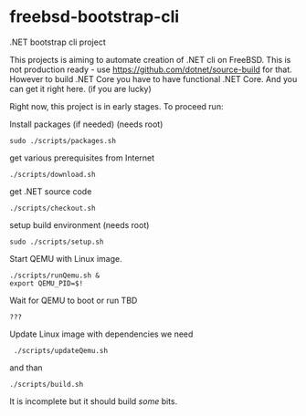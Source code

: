 # freebsd-bootstrap-cli
.NET bootstrap cli project

This projects is aiming to automate creation of .NET cli on FreeBSD.
This is not production ready - use https://github.com/dotnet/source-build for that.
However to build .NET Core you have to have functional .NET Core. And you can get it right here. (if you are lucky) 

Right now, this project is in early stages. To proceed run:

Install packages (if needed) (needs root)
```
sudo ./scripts/packages.sh
```
get various prerequisites from Internet
```
./scripts/download.sh
```

get .NET source code
```
./scripts/checkout.sh
```

setup build environment (needs root)
```
sudo ./scripts/setup.sh
```

Start QEMU with Linux image.
```
./scripts/runQemu.sh &
export QEMU_PID=$!
```

Wait for QEMU to boot or run TBD
```
???
```

Update Linux image with dependencies we need
```
 ./scripts/updateQemu.sh
```


and than 
```
./scripts/build.sh
```
It is incomplete but it should build _some_ bits.
